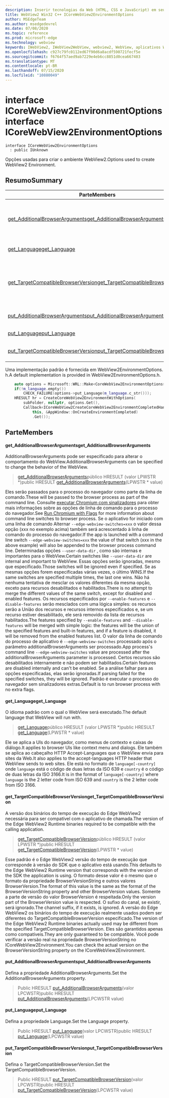 ```yaml
---
description: Inserir tecnologias da Web (HTML, CSS e JavaScript) em seus aplicativos nativos com o controle WebView2 do Microsoft Edge
title: WebView2 Win32 C++ ICoreWebView2EnvironmentOptions
author: MSEdgeTeam
ms.author: msedgedevrel
ms.date: 07/08/2020
ms.topic: reference
ms.prod: microsoft-edge
ms.technology: webview
keywords: IWebView2, IWebView2WebView, webview2, WebView, aplicativos Win32, Win32, Edge, ICoreWebView2, ICoreWebView2Controller, controle do navegador, HTML Edge, ICoreWebView2EnvironmentOptions
ms.openlocfilehash: c927c79fc0112ed67f90d6a8acdf590721fecf5e
ms.sourcegitcommit: f6764f57aed9ab7229e4eb6cc8851d0cea667403
ms.translationtype: MT
ms.contentlocale: pt-BR
ms.lasthandoff: 07/15/2020
ms.locfileid: "10880049"
---
```

# <span data-ttu-id="9bec0-104">interface ICoreWebView2EnvironmentOptions</span><span class="sxs-lookup"><span data-stu-id="9bec0-104">interface ICoreWebView2EnvironmentOptions</span></span> 

```
interface ICoreWebView2EnvironmentOptions
  : public IUnknown
```

<span data-ttu-id="9bec0-105">Opções usadas para criar o ambiente WebView2.</span><span class="sxs-lookup"><span data-stu-id="9bec0-105">Options used to create WebView2 Environment.</span></span>

## <span data-ttu-id="9bec0-106">Resumo</span><span class="sxs-lookup"><span data-stu-id="9bec0-106">Summary</span></span>

 <span data-ttu-id="9bec0-107">Parte</span><span class="sxs-lookup"><span data-stu-id="9bec0-107">Members</span></span>                        | <span data-ttu-id="9bec0-108">Descrições</span><span class="sxs-lookup"><span data-stu-id="9bec0-108">Descriptions</span></span>
--------------------------------|---------------------------------------------
[<span data-ttu-id="9bec0-109">get_AdditionalBrowserArguments</span><span class="sxs-lookup"><span data-stu-id="9bec0-109">get_AdditionalBrowserArguments</span></span>](#get_additionalbrowserarguments) | <span data-ttu-id="9bec0-110">AdditionalBrowserArguments pode ser especificado para alterar o comportamento do WebView.</span><span class="sxs-lookup"><span data-stu-id="9bec0-110">AdditionalBrowserArguments can be specified to change the behavior of the WebView.</span></span>
[<span data-ttu-id="9bec0-111">get_Language</span><span class="sxs-lookup"><span data-stu-id="9bec0-111">get_Language</span></span>](#get_language) | <span data-ttu-id="9bec0-112">O idioma padrão com o qual o WebView será executado.</span><span class="sxs-lookup"><span data-stu-id="9bec0-112">The default language that WebView will run with.</span></span>
[<span data-ttu-id="9bec0-113">get_TargetCompatibleBrowserVersion</span><span class="sxs-lookup"><span data-stu-id="9bec0-113">get_TargetCompatibleBrowserVersion</span></span>](#get_targetcompatiblebrowserversion) | <span data-ttu-id="9bec0-114">A versão dos binários do tempo de execução do Edge WebView2 necessária para ser compatível com o aplicativo de chamada.</span><span class="sxs-lookup"><span data-stu-id="9bec0-114">The version of the Edge WebView2 Runtime binaries required to be compatible with the calling application.</span></span>
[<span data-ttu-id="9bec0-115">put_AdditionalBrowserArguments</span><span class="sxs-lookup"><span data-stu-id="9bec0-115">put_AdditionalBrowserArguments</span></span>](#put_additionalbrowserarguments) | <span data-ttu-id="9bec0-116">Defina a propriedade AdditionalBrowserArguments.</span><span class="sxs-lookup"><span data-stu-id="9bec0-116">Set the AdditionalBrowserArguments property.</span></span>
[<span data-ttu-id="9bec0-117">put_Language</span><span class="sxs-lookup"><span data-stu-id="9bec0-117">put_Language</span></span>](#put_language) | <span data-ttu-id="9bec0-118">Defina a propriedade Language.</span><span class="sxs-lookup"><span data-stu-id="9bec0-118">Set the Language property.</span></span>
[<span data-ttu-id="9bec0-119">put_TargetCompatibleBrowserVersion</span><span class="sxs-lookup"><span data-stu-id="9bec0-119">put_TargetCompatibleBrowserVersion</span></span>](#put_targetcompatiblebrowserversion) | <span data-ttu-id="9bec0-120">Defina o TargetCompatibleBrowserVersion.</span><span class="sxs-lookup"><span data-stu-id="9bec0-120">Set the TargetCompatibleBrowserVersion.</span></span>

<span data-ttu-id="9bec0-121">Uma implementação padrão é fornecida em WebView2EnvironmentOptions. h.</span><span class="sxs-lookup"><span data-stu-id="9bec0-121">A default implementation is provided in WebView2EnvironmentOptions.h.</span></span>

```cpp
    auto options = Microsoft::WRL::Make<CoreWebView2EnvironmentOptions>();
    if(!m_language.empty())
        CHECK_FAILURE(options->put_Language(m_language.c_str()));
    HRESULT hr = CreateCoreWebView2EnvironmentWithOptions(
        subFolder, nullptr, options.Get(),
        Callback<ICoreWebView2CreateCoreWebView2EnvironmentCompletedHandler>(
            this, &AppWindow::OnCreateEnvironmentCompleted)
            .Get());
```

## <span data-ttu-id="9bec0-122">Parte</span><span class="sxs-lookup"><span data-stu-id="9bec0-122">Members</span></span>

#### <span data-ttu-id="9bec0-123">get_AdditionalBrowserArguments</span><span class="sxs-lookup"><span data-stu-id="9bec0-123">get_AdditionalBrowserArguments</span></span> 

<span data-ttu-id="9bec0-124">AdditionalBrowserArguments pode ser especificado para alterar o comportamento do WebView.</span><span class="sxs-lookup"><span data-stu-id="9bec0-124">AdditionalBrowserArguments can be specified to change the behavior of the WebView.</span></span>

> <span data-ttu-id="9bec0-125">[get_AdditionalBrowserArguments](#get_additionalbrowserarguments)público HRESULT (valor LPWSTR \*)</span><span class="sxs-lookup"><span data-stu-id="9bec0-125">public HRESULT [get_AdditionalBrowserArguments](#get_additionalbrowserarguments)(LPWSTR \* value)</span></span>

<span data-ttu-id="9bec0-126">Eles serão passados para o processo do navegador como parte da linha de comando.</span><span class="sxs-lookup"><span data-stu-id="9bec0-126">These will be passed to the browser process as part of the command line.</span></span> <span data-ttu-id="9bec0-127">Consulte [executar Chromium com sinalizadores](https://aka.ms/RunChromiumWithFlags) para obter mais informações sobre as opções de linha de comando para o processo do navegador.</span><span class="sxs-lookup"><span data-stu-id="9bec0-127">See [Run Chromium with Flags](https://aka.ms/RunChromiumWithFlags) for more information about command line switches to browser process.</span></span> <span data-ttu-id="9bec0-128">Se o aplicativo for iniciado com uma linha de comando Alternar `--edge-webview-switches=xxx` o valor dessa opção (xxx no exemplo acima) também será acrescentado à linha de comando do processo do navegador.</span><span class="sxs-lookup"><span data-stu-id="9bec0-128">If the app is launched with a command line switch `--edge-webview-switches=xxx` the value of that switch (xxx in the above example) will also be appended to the browser process command line.</span></span> <span data-ttu-id="9bec0-129">Determinadas opções `--user-data-dir` , como são internas e importantes para o WebView.</span><span class="sxs-lookup"><span data-stu-id="9bec0-129">Certain switches like `--user-data-dir` are internal and important to WebView.</span></span> <span data-ttu-id="9bec0-130">Essas opções serão ignoradas, mesmo que especificado.</span><span class="sxs-lookup"><span data-stu-id="9bec0-130">Those switches will be ignored even if specified.</span></span> <span data-ttu-id="9bec0-131">Se as mesmas opções forem especificadas várias vezes, o último WINS.</span><span class="sxs-lookup"><span data-stu-id="9bec0-131">If the same switches are specified multiple times, the last one wins.</span></span> <span data-ttu-id="9bec0-132">Não há nenhuma tentativa de mesclar os valores diferentes da mesma opção, exceto para recursos desabilitados e habilitados.</span><span class="sxs-lookup"><span data-stu-id="9bec0-132">There is no attempt to merge the different values of the same switch, except for disabled and enabled features.</span></span> <span data-ttu-id="9bec0-133">Os recursos especificados por `--enable-features` e `--disable-features` serão mesclados com uma lógica simples: os recursos serão a União dos recursos e recursos internos especificados e, se um recurso estiver desabilitado, ele será removido da lista de recursos habilitados.</span><span class="sxs-lookup"><span data-stu-id="9bec0-133">The features specified by `--enable-features` and `--disable-features` will be merged with simple logic: the features will be the union of the specified features and built-in features, and if a feature is disabled, it will be removed from the enabled features list.</span></span> <span data-ttu-id="9bec0-134">O valor da linha de comando do processo de aplicativo é `--edge-webview-switches` processado após o parâmetro additionalBrowserArguments ser processado.</span><span class="sxs-lookup"><span data-stu-id="9bec0-134">App process's command line `--edge-webview-switches` value are processed after the additionalBrowserArguments parameter is processed.</span></span> <span data-ttu-id="9bec0-135">Certos recursos são desabilitados internamente e não podem ser habilitados.</span><span class="sxs-lookup"><span data-stu-id="9bec0-135">Certain features are disabled internally and can't be enabled.</span></span> <span data-ttu-id="9bec0-136">Se a análise falhar para as opções especificadas, elas serão ignoradas.</span><span class="sxs-lookup"><span data-stu-id="9bec0-136">If parsing failed for the specified switches, they will be ignored.</span></span> <span data-ttu-id="9bec0-137">Padrão é executar o processo do navegador sem sinalizadores extras.</span><span class="sxs-lookup"><span data-stu-id="9bec0-137">Default is to run browser process with no extra flags.</span></span>

#### <span data-ttu-id="9bec0-138">get_Language</span><span class="sxs-lookup"><span data-stu-id="9bec0-138">get_Language</span></span> 

<span data-ttu-id="9bec0-139">O idioma padrão com o qual o WebView será executado.</span><span class="sxs-lookup"><span data-stu-id="9bec0-139">The default language that WebView will run with.</span></span>

> <span data-ttu-id="9bec0-140">[get_Language](#get_language)público HRESULT (valor LPWSTR \*)</span><span class="sxs-lookup"><span data-stu-id="9bec0-140">public HRESULT [get_Language](#get_language)(LPWSTR \* value)</span></span>

<span data-ttu-id="9bec0-141">Ele se aplica a UIs do navegador, como menus de contexto e caixas de diálogo.</span><span class="sxs-lookup"><span data-stu-id="9bec0-141">It applies to browser UIs like context menu and dialogs.</span></span> <span data-ttu-id="9bec0-142">Ele também se aplica ao cabeçalho HTTP Accept-Languages que o WebView envia para sites da Web.</span><span class="sxs-lookup"><span data-stu-id="9bec0-142">It also applies to the accept-languages HTTP header that WebView sends to web sites.</span></span> <span data-ttu-id="9bec0-143">Ele está no formato de `language[-country]` onde `language` está o código de duas letras da ISO 639 e `country` é o código de duas letras da ISO 3166.</span><span class="sxs-lookup"><span data-stu-id="9bec0-143">It is in the format of `language[-country]` where `language` is the 2 letter code from ISO 639 and `country` is the 2 letter code from ISO 3166.</span></span>

#### <span data-ttu-id="9bec0-144">get_TargetCompatibleBrowserVersion</span><span class="sxs-lookup"><span data-stu-id="9bec0-144">get_TargetCompatibleBrowserVersion</span></span> 

<span data-ttu-id="9bec0-145">A versão dos binários do tempo de execução do Edge WebView2 necessária para ser compatível com o aplicativo de chamada.</span><span class="sxs-lookup"><span data-stu-id="9bec0-145">The version of the Edge WebView2 Runtime binaries required to be compatible with the calling application.</span></span>

> <span data-ttu-id="9bec0-146">[get_TargetCompatibleBrowserVersion](#get_targetcompatiblebrowserversion)público HRESULT (valor LPWSTR \*)</span><span class="sxs-lookup"><span data-stu-id="9bec0-146">public HRESULT [get_TargetCompatibleBrowserVersion](#get_targetcompatiblebrowserversion)(LPWSTR \* value)</span></span>

<span data-ttu-id="9bec0-147">Esse padrão é o Edge WebView2 versão do tempo de execução que corresponde à versão do SDK que o aplicativo está usando.</span><span class="sxs-lookup"><span data-stu-id="9bec0-147">This defaults to the Edge WebView2 Runtime version that corresponds with the version of the SDK the application is using.</span></span> <span data-ttu-id="9bec0-148">O formato desse valor é o mesmo que o formato da propriedade BrowserVersionString e outros valores BrowserVersion.</span><span class="sxs-lookup"><span data-stu-id="9bec0-148">The format of this value is the same as the format of the BrowserVersionString property and other BrowserVersion values.</span></span> <span data-ttu-id="9bec0-149">Somente a parte de versão do valor BrowserVersion é respeitada.</span><span class="sxs-lookup"><span data-stu-id="9bec0-149">Only the version part of the BrowserVersion value is respected.</span></span> <span data-ttu-id="9bec0-150">O sufixo do canal, se existir, será ignorado.</span><span class="sxs-lookup"><span data-stu-id="9bec0-150">The channel suffix, if it exists, is ignored.</span></span> <span data-ttu-id="9bec0-151">A versão do Edge WebView2 os binários do tempo de execução realmente usados podem ser diferentes do TargetCompatibleBrowserVersion especificado.</span><span class="sxs-lookup"><span data-stu-id="9bec0-151">The version of the Edge WebView2 Runtime binaries actually used may be different from the specified TargetCompatibleBrowserVersion.</span></span> <span data-ttu-id="9bec0-152">Eles são garantidos apenas como compatíveis.</span><span class="sxs-lookup"><span data-stu-id="9bec0-152">They are only guaranteed to be compatible.</span></span> <span data-ttu-id="9bec0-153">Você pode verificar a versão real na propriedade BrowserVersionString no ICoreWebView2Environment.</span><span class="sxs-lookup"><span data-stu-id="9bec0-153">You can check the actual version on the BrowserVersionString property on the ICoreWebView2Environment.</span></span>

#### <span data-ttu-id="9bec0-154">put_AdditionalBrowserArguments</span><span class="sxs-lookup"><span data-stu-id="9bec0-154">put_AdditionalBrowserArguments</span></span> 

<span data-ttu-id="9bec0-155">Defina a propriedade AdditionalBrowserArguments.</span><span class="sxs-lookup"><span data-stu-id="9bec0-155">Set the AdditionalBrowserArguments property.</span></span>

> <span data-ttu-id="9bec0-156">Public HRESULT [put_AdditionalBrowserArguments](#put_additionalbrowserarguments)(valor LPCWSTR)</span><span class="sxs-lookup"><span data-stu-id="9bec0-156">public HRESULT [put_AdditionalBrowserArguments](#put_additionalbrowserarguments)(LPCWSTR value)</span></span>

#### <span data-ttu-id="9bec0-157">put_Language</span><span class="sxs-lookup"><span data-stu-id="9bec0-157">put_Language</span></span> 

<span data-ttu-id="9bec0-158">Defina a propriedade Language.</span><span class="sxs-lookup"><span data-stu-id="9bec0-158">Set the Language property.</span></span>

> <span data-ttu-id="9bec0-159">Public HRESULT [put_Language](#put_language)(valor LPCWSTR)</span><span class="sxs-lookup"><span data-stu-id="9bec0-159">public HRESULT [put_Language](#put_language)(LPCWSTR value)</span></span>

#### <span data-ttu-id="9bec0-160">put_TargetCompatibleBrowserVersion</span><span class="sxs-lookup"><span data-stu-id="9bec0-160">put_TargetCompatibleBrowserVersion</span></span> 

<span data-ttu-id="9bec0-161">Defina o TargetCompatibleBrowserVersion.</span><span class="sxs-lookup"><span data-stu-id="9bec0-161">Set the TargetCompatibleBrowserVersion.</span></span>

> <span data-ttu-id="9bec0-162">Public HRESULT [put_TargetCompatibleBrowserVersion](#put_targetcompatiblebrowserversion)(valor LPCWSTR)</span><span class="sxs-lookup"><span data-stu-id="9bec0-162">public HRESULT [put_TargetCompatibleBrowserVersion](#put_targetcompatiblebrowserversion)(LPCWSTR value)</span></span>

